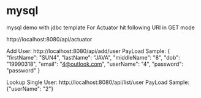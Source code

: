 # mysql
mysql demo with jdbc template
For Actuator hit following URI in GET mode

http://localhost:8080/api/actuator

Add User: http://localhost:8080/api/add/user
PayLoad Sample:
 {
        "firstName": "SUN4",
        "lastName": "JAVA",
        "middleName": "8",
        "dob": "19990318",
        "email": "4@outlook.com",
        "userName": "4",
        "password": "password"
 }
 
 Lookup Single User: http://localhost:8080/api/list/user
 PayLoad Sample:
 {"userName": "2"}




